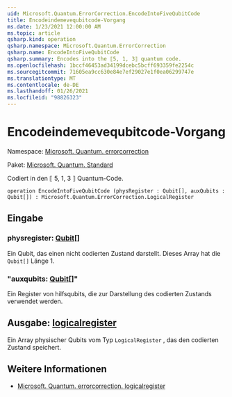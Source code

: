```yaml
---
uid: Microsoft.Quantum.ErrorCorrection.EncodeIntoFiveQubitCode
title: Encodeindemevequbitcode-Vorgang
ms.date: 1/23/2021 12:00:00 AM
ms.topic: article
qsharp.kind: operation
qsharp.namespace: Microsoft.Quantum.ErrorCorrection
qsharp.name: EncodeIntoFiveQubitCode
qsharp.summary: Encodes into the ⟦5, 1, 3⟧ quantum code.
ms.openlocfilehash: 1bccf46453ad34199dcebc5bcff693359fe2254c
ms.sourcegitcommit: 71605ea9cc630e84e7ef29027e1f0ea06299747e
ms.translationtype: MT
ms.contentlocale: de-DE
ms.lasthandoff: 01/26/2021
ms.locfileid: "98826323"
---
```

# <a name="encodeintofivequbitcode-operation"></a>Encodeindemevequbitcode-Vorgang

Namespace: [Microsoft. Quantum. errorcorrection](xref:Microsoft.Quantum.ErrorCorrection)

Paket: [Microsoft. Quantum. Standard](https://nuget.org/packages/Microsoft.Quantum.Standard)


Codiert in den ⟦ 5, 1, 3 ⟧ Quantum-Code.

```qsharp
operation EncodeIntoFiveQubitCode (physRegister : Qubit[], auxQubits : Qubit[]) : Microsoft.Quantum.ErrorCorrection.LogicalRegister
```


## <a name="input"></a>Eingabe

### <a name="physregister--qubit"></a>physregister: [Qubit](xref:microsoft.quantum.lang-ref.qubit)[]

Ein Qubit, das einen nicht codierten Zustand darstellt. Dieses Array hat die `Qubit[]` Länge 1.


### <a name="auxqubits--qubit"></a>"auxqubits: [Qubit](xref:microsoft.quantum.lang-ref.qubit)[]"

Ein Register von hilfsqubits, die zur Darstellung des codierten Zustands verwendet werden.



## <a name="output--logicalregister"></a>Ausgabe: [logicalregister](xref:Microsoft.Quantum.ErrorCorrection.LogicalRegister)

Ein Array physischer Qubits vom Typ `LogicalRegister` , das den codierten Zustand speichert.

## <a name="see-also"></a>Weitere Informationen

- [Microsoft. Quantum. errorcorrection. logicalregister](xref:Microsoft.Quantum.ErrorCorrection.LogicalRegister)